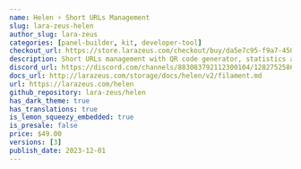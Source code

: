 ```yaml
---
name: Helen ⚡️ Short URLs Management
slug: lara-zeus-helen
author_slug: lara-zeus
categories: [panel-builder, kit, developer-tool]
checkout_url: https://store.larazeus.com/checkout/buy/da5e7c95-f9a7-4502-b494-5b2152df1949?embed=1&media=0&logo=0&desc=0
description: Short URLs management with QR code generator, statistics and custom actions
discord_url: https://discord.com/channels/883083792112300104/1282752586046378086
docs_url: http://larazeus.com/storage/docs/helen/v2/filament.md
url: https://larazeus.com/helen
github_repository: lara-zeus/helen
has_dark_theme: true
has_translations: true
is_lemon_squeezy_embedded: true
is_presale: false
price: $49.00
versions: [3]
publish_date: 2023-12-01
---
```


